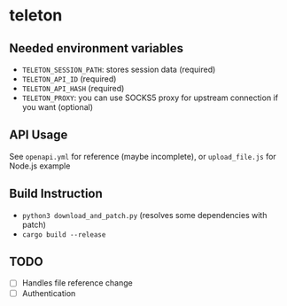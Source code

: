 # teleton

## Needed environment variables

* `TELETON_SESSION_PATH`: stores session data (required)
* `TELETON_API_ID` (required)
* `TELETON_API_HASH` (required)
* `TELETON_PROXY`: you can use SOCKS5 proxy for upstream connection if you want (optional)

## API Usage

See `openapi.yml` for reference (maybe incomplete), or `upload_file.js` for Node.js example

## Build Instruction

* `python3 download_and_patch.py` (resolves some dependencies with patch)
* `cargo build --release`

## TODO

* [ ] Handles file reference change
* [ ] Authentication
